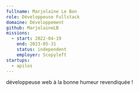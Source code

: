 ```yaml
---
fullname: Marjolaine Le Bon
role: Développeuse Fullstack
domaine: Développement
github: MarjolaineLB
missions:
  - start: 2022-04-19
    end: 2023-05-31
    status: independent
    employer: Scopyleft
startups:
  - apilos
---
```


développeuse web à la bonne humeur revendiquée !
